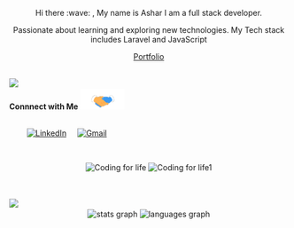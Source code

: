 <p align="center">Hi there  :wave: , My name is Ashar I am a full stack developer.</p>
<p align="center">Passionate about learning and exploring new technologies. My Tech stack includes Laravel and JavaScript </p>
</p>

<p align='center'><a  href='https://asharsal.github.io/portfolio/' target='_blank' >Portfolio</a> </p>

<br>


<img src="https://user-images.githubusercontent.com/73097560/115834477-dbab4500-a447-11eb-908a-139a6edaec5c.gif">

<div>
  <b> Connnect with Me </b><img src="https://github.com/0xAbdulKhalid/0xAbdulKhalid/raw/main/assets/mdImages/handshake.gif" width ="80">
</div>


<br/>

&nbsp; &nbsp; &nbsp; &nbsp; <a href="https://www.linkedin.com/in/ashar-saleem-94976a114/"><img width="105px" alt="LinkedIn" src="https://img.shields.io/badge/LinkedIn%20-%230077B5.svg?&style=flat&logo=linkedin&logoColor=white"/></a> &nbsp;&nbsp;&nbsp;
<a href="mailto:asharsaleem4@gmail.com"><img width="85px" alt="Gmail" src="https://img.shields.io/badge/Gmail-D14836?style=flat&logo=gmail&logoColor=white" /></a> &nbsp; &nbsp; 

</br>


<div>
  
<p align="center">
  <img width="48%" src="https://user-images.githubusercontent.com/30969762/96347558-ead9c080-10bb-11eb-9345-1746db015117.gif" alt="Coding for life" />
   <img width="48%" src="https://user-images.githubusercontent.com/30969762/96348179-545bce00-10c0-11eb-876a-17f1285ecb3a.gif" alt="Coding for life1" />
  </p>
  
<br>
<div align='left'>

<br>
<img src="https://user-images.githubusercontent.com/73097560/115834477-dbab4500-a447-11eb-908a-139a6edaec5c.gif">
<br>
<be>
<div align="center">
  <img src="https://github-readme-stats.vercel.app/api?username=ashrsal&hide_title=false&hide_rank=false&show_icons=true&include_all_commits=true&count_private=true&disable_animations=false&theme=dracula&locale=en&hide_border=false" height="150" alt="stats graph"  />
  <img src="https://github-readme-stats.vercel.app/api/top-langs?username=ashrsal&locale=en&hide_title=false&layout=compact&card_width=320&langs_count=5&theme=dracula&hide_border=false" height="150" alt="languages graph"  />
</div>

<br>

